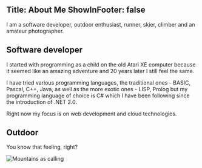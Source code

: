 Title: About Me
ShowInFooter: false
---
I am a software developer, outdoor enthusiast, runner, skier, climber and an amateur photographer.

## Software developer
I started with programming as a child on the old Atari XE computer because it seemed like an amazing adventure and 20 years later I still feel the same.

I have tried various programming languages, the traditional ones - BASIC, Pascal, C++, Java, as well as the more exotic ones - LISP, Prolog but my programming language of choice is C# which I have been following since the introduction of .NET 2.0.

Right now my focus is on web development and cloud technologies.

## Outdoor

You know that feeling, right?

![Mountains as calling](/content/about/mountains.jpg)